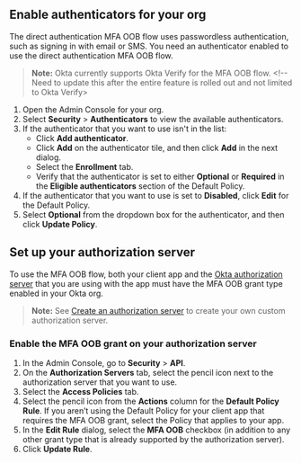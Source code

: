 ## Enable authenticators for your org

The direct authentication MFA OOB flow uses passwordless authentication, such as signing in with email or SMS. You need an authenticator enabled to use the direct authentication MFA OOB flow.

> **Note:** Okta currently supports Okta Verify for the MFA OOB flow. <!-- Need to update this after the entire feature is rolled out and not limited to Okta Verify>

1. Open the Admin Console for your org.
1. Select **Security** > **Authenticators** to view the available authenticators.
1. If the authenticator that you want to use isn't in the list:
    * Click **Add authenticator**.
    * Click **Add** on the authenticator tile, and then click **Add** in the next dialog.
    * Select the **Enrollment** tab.
    * Verify that the authenticator is set to either **Optional** or **Required** in the **Eligible authenticators** section of the Default Policy.
1. If the authenticator that you want to use is set to **Disabled**, click **Edit** for the Default Policy.
1. Select **Optional** from the dropdown box for the authenticator, and then click **Update Policy**.

## Set up your authorization server

To use the MFA OOB flow, both your client app and the [Okta authorization server](/docs/concepts/auth-servers/) that you are using with the app must have the MFA OOB grant type enabled in your Okta org.

> **Note:** See [Create an authorization server](/docs/guides/customize-authz-server/) to create your own custom authorization server.

### Enable the MFA OOB grant on your authorization server

1. In the Admin Console, go to **Security** > **API**.
2. On the **Authorization Servers** tab, select the pencil icon next to the authorization server that you want to use.
3. Select the **Access Policies** tab.
4. Select the pencil icon from the **Actions** column for the **Default Policy Rule**.
    If you aren’t using the Default Policy for your client app that requires the MFA OOB grant, select the Policy that applies to your app.
5. In the **Edit Rule** dialog, select the **MFA OOB** checkbox (in addition to any other grant type that is already supported by the authorization server).
6. Click **Update Rule**.
